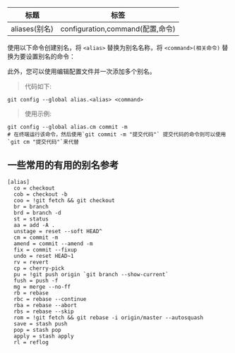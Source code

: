 | 标题          | 标签                             |
| ------------- | -------------------------------- |
| aliases(别名) | configuration,command(配置,命令) |

使用以下命令创建别名，将 `<alias>` 替换为别名名称，将 `<command>(相关命令)` 替换为要设置别名的命令：

此外，您可以使用编辑配置文件并一次添加多个别名。

> 代码如下:

```shell
git config --global alias.<alias> <command>
```

> 使用示例:

```shell
git config --global alias.cm commit -m
# 在终端运行该命令，然后使用`git commit -m "提交代码"` 提交代码的命令则可以使用`git cm "提交代码"`来代替
```

## 一些常用的有用的别名参考

```shell
[alias]
  co = checkout
  cob = checkout -b
  coo = !git fetch && git checkout
  br = branch
  brd = branch -d
  st = status
  aa = add -A .
  unstage = reset --soft HEAD^
  cm = commit -m
  amend = commit --amend -m
  fix = commit --fixup
  undo = reset HEAD~1
  rv = revert
  cp = cherry-pick
  pu = !git push origin `git branch --show-current`
  fush = push -f
  mg = merge --no-ff
  rb = rebase
  rbc = rebase --continue
  rba = rebase --abort
  rbs = rebase --skip
  rom = !git fetch && git rebase -i origin/master --autosquash
  save = stash push
  pop = stash pop
  apply = stash apply
  rl = reflog
```

